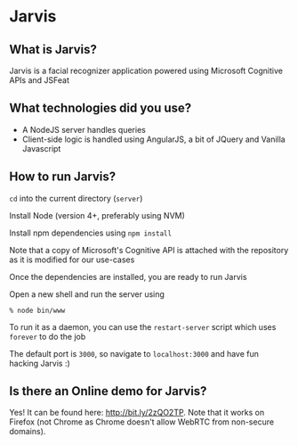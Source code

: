 # Jarvis

## What is Jarvis?
Jarvis is a facial recognizer application powered using Microsoft Cognitive APIs and JSFeat

## What technologies did you use?
* A NodeJS server handles queries
* Client-side logic is handled using AngularJS, a bit of JQuery and Vanilla Javascript

## How to run Jarvis?
`cd` into the current directory (`server`)

Install Node (version 4+, preferably using NVM)

Install npm dependencies using `npm install`

Note that a copy of Microsoft's Cognitive API is attached with the repository as it is modified for our use-cases

Once the dependencies are installed, you are ready to run Jarvis

Open a new shell and run the server using

```
% node bin/www
```
To run it as a daemon, you can use the `restart-server` script which uses `forever` to do the job

The default port is `3000`, so navigate to `localhost:3000` and have fun hacking Jarvis :)

## Is there an Online demo for Jarvis?

Yes! It can be found here: http://bit.ly/2zQO2TP. Note that it works on Firefox (not Chrome as Chrome doesn't allow WebRTC from non-secure domains).
